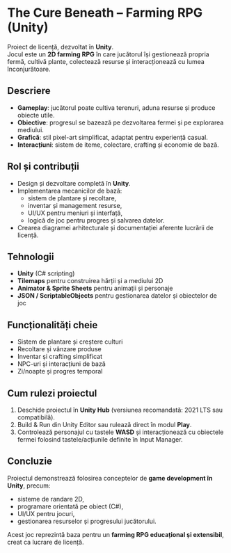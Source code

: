 # The Cure Beneath – Farming RPG (Unity)

Proiect de licență, dezvoltat în **Unity**.  
Jocul este un **2D farming RPG** în care jucătorul își gestionează propria fermă, cultivă plante, colectează resurse și interacționează cu lumea înconjurătoare.  

## Descriere  
- **Gameplay**: jucătorul poate cultiva terenuri, aduna resurse și produce obiecte utile.  
- **Obiective**: progresul se bazează pe dezvoltarea fermei și pe explorarea mediului.  
- **Grafică**: stil pixel-art simplificat, adaptat pentru experiență casual.  
- **Interacțiuni**: sistem de iteme, colectare, crafting și economie de bază.  

## Rol și contribuții  
- Design și dezvoltare completă în **Unity**.  
- Implementarea mecanicilor de bază:  
  - sistem de plantare și recoltare,  
  - inventar și management resurse,  
  - UI/UX pentru meniuri și interfață,  
  - logică de joc pentru progres și salvarea datelor.  
- Crearea diagramei arhitecturale și documentației aferente lucrării de licență.  

## Tehnologii  
- **Unity** (C# scripting)  
- **Tilemaps** pentru construirea hărții și a mediului 2D  
- **Animator & Sprite Sheets** pentru animații și personaje  
- **JSON / ScriptableObjects** pentru gestionarea datelor și obiectelor de joc  

## Funcționalități cheie
- Sistem de plantare și creștere culturi  
- Recoltare și vânzare produse  
- Inventar și crafting simplificat  
- NPC-uri și interacțiuni de bază  
- Zi/noapte și progres temporal  

## Cum rulezi proiectul
1. Deschide proiectul în **Unity Hub** (versiunea recomandată: 2021 LTS sau compatibilă).  
2. Build & Run din Unity Editor sau rulează direct în modul **Play**.  
3. Controlează personajul cu tastele **WASD** și interacționează cu obiectele fermei folosind tastele/acțiunile definite în Input Manager.  

## Concluzie
Proiectul demonstrează folosirea conceptelor de **game development în Unity**, precum:  
- sisteme de randare 2D,  
- programare orientată pe obiect (C#),  
- UI/UX pentru jocuri,  
- gestionarea resurselor și progresului jucătorului.  

Acest joc reprezintă baza pentru un **farming RPG educațional și extensibil**, creat ca lucrare de licență.  

